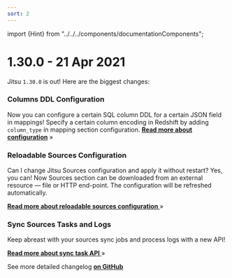 ```yaml
---
sort: 2
---
```


import {Hint} from "../../../components/documentationComponents";

# 1.30.0 - 21 Apr 2021

Jitsu `1.30.0` is out! Here are the biggest changes:

### Columns DDL Configuration
Now you can configure a certain SQL column DDL for a certain JSON field in mappings! Specify a certain column encoding in Redshift by adding `column_type` in mapping section configuration.
[**Read more about configuration**](docs/configuration/schema-and-mappings) »

### Reloadable Sources Configuration
Can I change Jitsu Sources configuration and apply it without restart? Yes, you can! Now Sources section can be downloaded from an external resource — file or HTTP end-point. The configuration will be refreshed automatically.

[**Read more about reloadable sources configuration** ](/docs/sources-configuration#configuring-sources-via-http--endpoint) »

### Sync Sources Tasks and Logs
Keep abreast with your sources sync jobs and process logs with a new API!

[**Read more about sync task API** ](/docs/sources-configuration/sync-tasks) »


<Hint>
    See more detailed changelog <a href="https://github.com/jitsucom/jitsu/releases"><b>on GitHub</b></a>
</Hint>